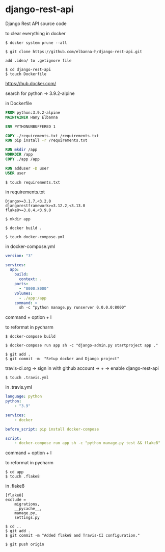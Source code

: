# django-rest-api
Django Rest API source code



to clear everything in docker

```
$ docker system prune --all
```



```
$ git clone https://github.com/elbanna-h/django-rest-api.git
```



```
add .idea/ to .getignore file
```



```
$ cd django-rest-api
$ touch Dockerfile
```



https://hub.docker.com/

search for python -> 3.9.2-alpine



in Dockerfile

```dockerfile
FROM python:3.9.2-alpine
MAINTAINER Hany Elbanna

ENV PYTHONUNBUFFERED 1

COPY ./requirements.txt /requirements.txt
RUN pip install -r /requirements.txt

RUN mkdir /app
WORKDIR /app
COPY ./app /app

RUN adduser -D user
USER user

```



```
$ touch requirements.txt
```



in requirements.txt

```
Django>=3.1.7,<3.2.0
djangorestframework>=3.12.2,<3.13.0
flake8>=3.8.4,<3.9.0
```



```
$ mkdir app

```



```
$ docker build .

```



```
$ touch docker-compose.yml

```



in docker-compose.yml

```yaml
version: "3"

services:
  app:
    build:
      context: .
    ports:
      - "8000:8000"
    volumes:
      - ./app:/app
    command: >
      sh -c "python manage.py runserver 0.0.0.0:8000"
```



command + option + l

to reformat in pycharm



```
$ docker-compose build

```



```
$ docker-compose run app sh -c "django-admin.py startproject app ."

```



```
$ git add .
$ git commit -m  "Setup docker and Django project"

```



travis-ci.org -> sign in with github account -> + -> enable django-rest-api

```
$ touch .travis.yml
```



in .travis.yml

```yaml
language: python
python:
	- "3.9"

services:
	- docker

before_script: pip install docker-compose

script:
	- docker-compose run app sh -c "python manage.py test && flake8"
```



command + option + l

to reformat in pycharm



```
$ cd app
$ touch .flake8
```



in .flake8

```
[flake8]
exclude =
	migrations,
	__pycache__,
	manage.py,
	settings.py
```



```
$ cd ..
$ git add .
$ git commit -m "Added flake8 and Travis-CI configuration."

$ git push origin
```









